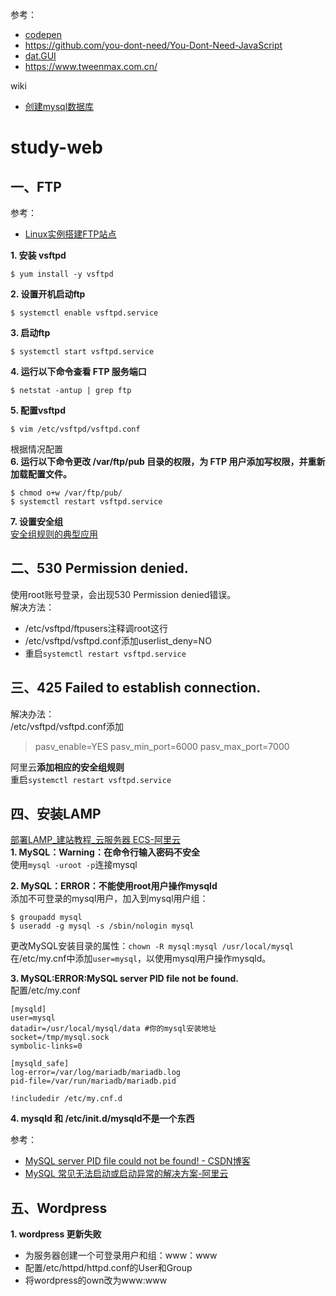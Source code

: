 参考：
* [codepen](https://codepen.io/)
* https://github.com/you-dont-need/You-Dont-Need-JavaScript
* [dat.GUI](https://github.com/dataarts/)  
* https://www.tweenmax.com.cn/  

wiki
* [创建mysql数据库](https://github.com/nonelittlesong/study-web/wiki/create-database)

# study-web
## 一、FTP
参考：
* [Linux实例搭建FTP站点](https://help.aliyun.com/document_detail/86292.html?spm=a2c4g.11186623.6.794.12ae2c2dTJgDDd)

**1. 安装 vsftpd**  
```
$ yum install -y vsftpd
```
**2. 设置开机启动ftp**
```
$ systemctl enable vsftpd.service
```
**3. 启动ftp**  
```
$ systemctl start vsftpd.service
```
**4. 运行以下命令查看 FTP 服务端口**  
```
$ netstat -antup | grep ftp
```
**5. 配置vsftpd**  
```
$ vim /etc/vsftpd/vsftpd.conf
```
根据情况配置  
**6. 运行以下命令更改 /var/ftp/pub 目录的权限，为 FTP 用户添加写权限，并重新加载配置文件。**  
```
$ chmod o+w /var/ftp/pub/
$ systemctl restart vsftpd.service
```
**7. 设置安全组**  
[安全组规则的典型应用](https://help.aliyun.com/document_detail/58746.html?spm=a2c4g.11186623.2.22.516c24cestfkeM#ftp)  
## 二、530 Permission denied.
使用root账号登录，会出现530 Permission denied错误。  
解决方法：
* /etc/vsftpd/ftpusers注释调root这行
* /etc/vsftpd/vsftpd.conf添加userlist_deny=NO
* 重启`systemctl restart vsftpd.service`

## 三、425 Failed to establish connection.
解决办法：  
/etc/vsftpd/vsftpd.conf添加  
>pasv_enable=YES
>pasv_min_port=6000
>pasv_max_port=7000

阿里云**添加相应的安全组规则**  
重启`systemctl restart vsftpd.service`  

## 四、安装LAMP
[部署LAMP_建站教程_云服务器 ECS-阿里云](https://help.aliyun.com/document_detail/50774.html?spm=a2c4g.11186623.6.781.26262529FC4TsB)  
**1. MySQL：Warning：在命令行输入密码不安全**  
使用`mysql -uroot -p`连接mysql  

**2. MySQL：ERROR：不能使用root用户操作mysqld**  
添加不可登录的mysql用户，加入到mysql用户组：
```
$ groupadd mysql
$ useradd -g mysql -s /sbin/nologin mysql
```
更改MySQL安装目录的属性：`chown -R mysql:mysql /usr/local/mysql`  
在/etc/my.cnf中添加`user=mysql`，以使用mysql用户操作mysqld。  

**3. MySQL:ERROR:MySQL server PID file not be found.**  
配置/etc/my.conf
```
[mysqld]
user=mysql
datadir=/usr/local/mysql/data #你的mysql安装地址
socket=/tmp/mysql.sock
symbolic-links=0

[mysqld_safe]
log-error=/var/log/mariadb/mariadb.log
pid-file=/var/run/mariadb/mariadb.pid

!includedir /etc/my.cnf.d
```
**4. mysqld 和 /etc/init.d/mysqld不是一个东西**  


参考：
* [MySQL server PID file could not be found! - CSDN博客](https://blog.csdn.net/u010098331/article/details/50752667/)
* [MySQL 常见无法启动或启动异常的解决方案-阿里云](https://help.aliyun.com/knowledge_detail/41106.html?spm=5176.11065259.1996646101.searchclickresult.445457d6cPwppo#binlog%E4%B8%A2%E5%A4%B1)

## 五、Wordpress
**1. wordpress 更新失败**  
* 为服务器创建一个可登录用户和组：www：www
* 配置/etc/httpd/httpd.conf的User和Group
* 将wordpress的own改为www:www
